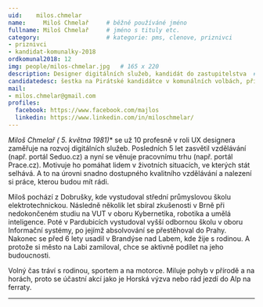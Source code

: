 ```yaml
---
uid:    milos.chmelar
name:     Miloš Chmelař  	# běžně používáné jméno
fullname: Miloš Chmelař  	# jméno s tituly etc.
category:                   # kategorie: pms, clenove, priznivci
- priznivci
- kandidat-komunalky-2018
ordkomunal2018: 12
img: people/milos-chmelar.jpg   # 165 x 220
description: Designer digitálních služeb, kandidát do zastupitelstva  # kratký popis, max 160 znaků
candidatedesc: šestka na Pirátské kandidátce v komunálních volbách, příznivec Pirátů
mail:
- milos.chmelar@gmail.com
profiles:
  facebook: https://www.facebook.com/majlos
  linkedin: https://www.linkedin.com/in/miloschmelar/
---
```



**Miloš Chmelař (* 5. května 1981)** se už 10 profesně v roli UX designera zaměřuje na rozvoj digitálních služeb. Posledních 5 let zasvětil vzdělávání (např. portál Seduo.cz) a nyní se věnuje pracovnímu trhu (např. portál Prace.cz). Motivuje ho pomáhat lidem v životních situacích, ve kterých stát selhává. A to na úrovni snadno dostupného kvalitního vzdělávání a nalezení si práce, kterou budou mít rádi.

Miloš pochází z Dobrušky, kde vystudoval střední průmyslovou školu elektrotechnickou. Následně několik let sbíral zkušenosti v Brně při nedokončeném studiu na VUT v oboru Kybernetika, robotika a umělá inteligence. Poté v Pardubicích vystudoval vyšší odbornou školu v oboru Informační systémy, po jejímž absolvování se přestěhoval do Prahy. Nakonec se před 6 lety usadil v Brandýse nad Labem, kde žije s rodinou. A protože si město na Labi zamiloval, chce se aktivně podílet na jeho budoucnosti.

Volný čas tráví s rodinou, sportem a na motorce. Miluje pohyb v přírodě a na horách, proto se účastní akcí jako je Horská výzva nebo rád jezdí do Alp na ferraty.


---
